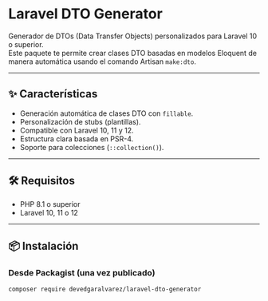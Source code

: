 # Laravel DTO Generator

Generador de DTOs (Data Transfer Objects) personalizados para Laravel 10 o superior.  
Este paquete te permite crear clases DTO basadas en modelos Eloquent de manera automática usando el comando Artisan `make:dto`.

---

## ✨ Características

- Generación automática de clases DTO con `fillable`.
- Personalización de stubs (plantillas).
- Compatible con Laravel 10, 11 y 12.
- Estructura clara basada en PSR-4.
- Soporte para colecciones (`::collection()`).

---

## 🛠 Requisitos

- PHP 8.1 o superior
- Laravel 10, 11 o 12

---

## 📦 Instalación

### Desde Packagist (una vez publicado)

```bash
composer require devedgaralvarez/laravel-dto-generator